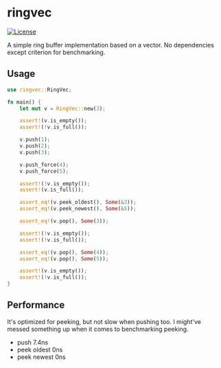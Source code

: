 # ringvec

[![License](https://img.shields.io/badge/license-MIT-green)](https://github.com/stjepangolemac/ringvec/main/LICENSE)

A simple ring buffer implementation based on a vector. No dependencies except criterion
for benchmarking.

## Usage

```rust
use ringvec::RingVec;

fn main() {
    let mut v = RingVec::new(3);

    assert!(v.is_empty());
    assert!(!v.is_full());

    v.push(1);
    v.push(2);
    v.push(3);

    v.push_force(4);
    v.push_force(5);

    assert!(!v.is_empty());
    assert!(v.is_full());

    assert_eq!(v.peek_oldest(), Some(&3));
    assert_eq!(v.peek_newest(), Some(&5));

    assert_eq!(v.pop(), Some(3));

    assert!(!v.is_empty());
    assert!(!v.is_full());

    assert_eq!(v.pop(), Some(4));
    assert_eq!(v.pop(), Some(5));

    assert!(v.is_empty());
    assert!(!v.is_full());
}
```

## Performance

It's optimized for peeking, but not slow when pushing too. I might've messed
something up when it comes to benchmarking peeking.

- push 7.4ns
- peek oldest 0ns
- peek newest 0ns

